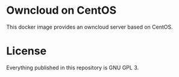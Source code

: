 Owncloud on CentOS
==================

This docker image provides an owncloud server based on CentOS.

License
=======

Everything published in this repository is GNU GPL 3.
